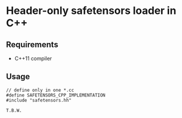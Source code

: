 # Header-only safetensors loader in C++


## Requirements

* C++11 compiler


## Usage

```
// define only in one *.cc
#define SAFETENSORS_CPP_IMPLEMENTATION
#include "safetensors.hh"

T.B.W.
```
